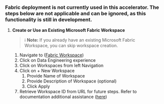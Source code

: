 ### Fabric deployment is not currently used in this accelerator. The steps below are not applicable and can be ignored, as this functionality is still in development.

1.  **Create or Use an Existing Microsoft Fabric Workspace**

    > ℹ️ **Note:** If you already have an existing Microsoft Fabric Workspace, you can skip workspace creation.
    1.  Navigate to ([Fabric Workspace](https://app.fabric.microsoft.com/))
    2.  Click on Data Engineering experience
    3.  Click on Workspaces from left Navigation
    4.  Click on + New Workspace
        1.  Provide Name of Workspace 
        2.  Provide Description of Workspace (optional)
        3.  Click Apply
    <!-- 5.  Open Workspace
    6.  Create Environment
        1.  Click ` + New Item ` (in Workspace)
        2.  Select Environment from list
        3.  Provide name for Environment and click Create
        4.  Select Public libraries in left panel
        5.  Click Add from .yml
        6.  Upload .yml from [here](.././infra/scripts/fabric_scripts/ckm_cu_env.yml)
        7.  Click Publish -->
    7.  Retrieve Workspace ID from URL for future steps. Refer to documentation additional assistance ([here](https://learn.microsoft.com/en-us/fabric/admin/portal-workspace#identify-your-workspace-id))

